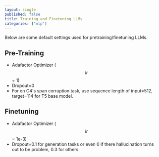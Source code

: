```yaml
---
layout: single
published: false
title: Training and Finetuning LLMs
categories: ["nlp"]
---
```


Below are some default settings used for pretraining/finetuning LLMs.

## Pre-Training
- Adafactor Optimizer ($$lr$$ = 1)
- Dropout=0
- For en C4's span corruption task, use sequence length of input=512, target=114 for T5 base model.


## Finetuning
- Adafactor Optimizer ($$lr$$ = 1e-3)
- Dropout=0.1 for generation tasks or even 0 if there hallucination turns out to be problem, 0.3 for others.